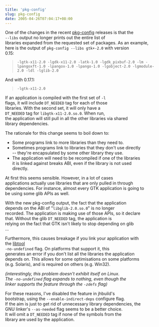 ```yaml
---
title: 'pkg-config'
slug: pkg-config
date: 2005-04-26T07:04:17+08:00
---
```


One of the changes in the recent
[pkg-config](http://pkgconfig.freedesktop.org/) releases is that the\
`--libs` output no longer prints out the entire list of\
libraries expanded from the requested set of packages. As an example,\
here is the output of `pkg-config --libs gtk+-2.0` with version\
0.15:

> `-lgtk-x11-2.0 -lgdk-x11-2.0 -latk-1.0 -lgdk_pixbuf-2.0 -lm -lpangoxft-1.0 -lpangox-1.0 -lpango-1.0 -lgobject-2.0 -lgmodule-2.0 -ldl -lglib-2.0`

And with 0.17.1:

> `-lgtk-x11-2.0`

If an application is compiled with the first set of `-l`\
flags, it will include `DT_NEEDED` tag for each of those\
libraries. With the second set, it will only have a\
`DT_NEEDED` tag for `libgtk-x11-2.0.so.0`. When run,\
the application will still pull in all the other libraries via shared\
library dependencies.

The rationale for this change seems to boil down to:

-   Some programs link to more libraries than they need to.
-   Sometimes programs link to libraries that they don\'t use directly\
    \-- they\'re encapsulated by some other library they use.
-   The application will need to be recompiled if one of the libraries\
    it is linked against breaks ABI, even if the library is not used\
    directly.

At first this seems sensible. However, in a lot of cases\
applications actually use libraries that are only pulled in through\
dependencies. For instance, almost every GTK application is going to\
be using some glib APIs as well.

With the new pkg-config output, the fact that the application\
depends on the ABI of \"`libglib-2.0.so.0`\" is no longer\
recorded. The application is making use of those APIs, so it declare\
that. Without the glib `DT_NEEDED` tag, the application is\
relying on the fact that GTK isn\'t likely to stop depending on glib\
\...

Furthermore, this causes breakage if you link your application with\
the [libtool](http://www.gnu.org/software/libtool/)\
`-no-undefined` flag. On platforms that support it, this\
generates an error if you don\'t list all the libraries the application\
depends on. This allows for some optimisations on some platforms\
(e.g. Solaris), and is required on others (e.g. Win32).

*(interestingly, this problem doesn\'t exhibit itself on Linux.\
The `-no-undefined` flag expands to nothing, even though the\
linker supports the feature through the `-zdefs` flag)*

For these reasons, I\'ve disabled the feature in jhbuild\'s\
bootstrap, using the `--enable-indirect-deps` configure flag.\
If the aim is just to get rid of unnecessary library dependencies, the\
GNU linker\'s `--as-needed` flag seems to be a better choice.\
It will omit a `DT_NEEDED` tag if none of the symbols from the\
library are used by the application.
